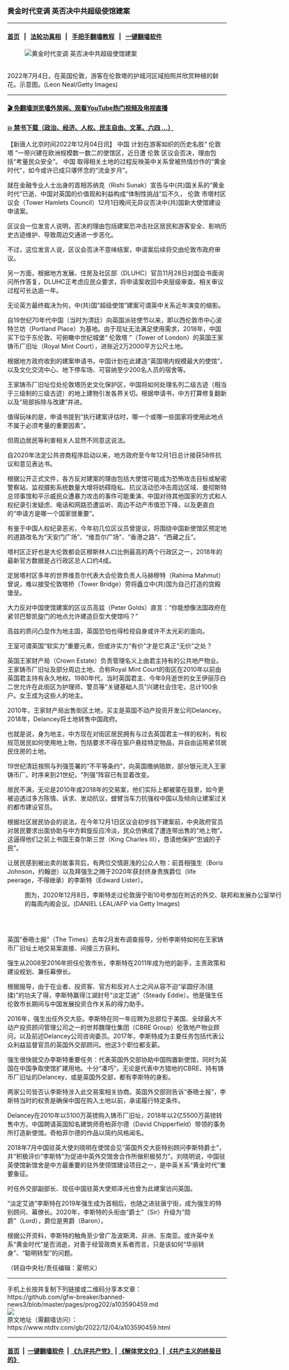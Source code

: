 ### 黄金时代变调 英否决中共超级使馆建案
------------------------

#### [首页](https://github.com/gfw-breaker/banned-news3/blob/master/README.md) &nbsp;&nbsp;|&nbsp;&nbsp; [法轮功真相](https://github.com/begood0513/basic/blob/master/README.md)  &nbsp;&nbsp;|&nbsp;&nbsp; [手把手翻墙教程](https://github.com/gfw-breaker/guides/wiki)  &nbsp;&nbsp;|&nbsp;&nbsp; [一键翻墙软件](https://github.com/gfw-breaker/nogfw/blob/master/README.md)  



<div><div class="featured_image">
 <figure>
  <img alt="黄金时代变调 英否决中共超级使馆建案" src="https://i.ntdtv.com/assets/uploads/2022/12/GettyImages-1406723841-800x450.jpg"/>
 </figure><br/>
 <span class="caption">
  2022年7月4日，在英国伦敦，游客在伦敦塔的护城河区域拍照并欣赏种植的鲜花。示意图。(Leon Neal/Getty Images)
 </span>
</div>
</div><hr/>

#### [ 🎬  免翻墙浏览墙外禁闻、观看YouTube热门视频及电视直播](https://github.com/gfw-breaker/HelloWorld)

#### [ 💥  禁书下载（政治、经济、人权、民主自由、文革、六四 ...）](https://github.com/gfw-breaker/books/blob/master/README.md)

<div><div class="post_content" itemprop="articleBody">
 <p>
  【新唐人北京时间2022年12月04日讯】
  <ok href="https://www.ntdtv.com/gb/中国.htm">
   中国
  </ok>
  计划在游客如织的历史名胜“
  <ok href="https://www.ntdtv.com/gb/伦敦塔.htm">
   伦敦塔
  </ok>
  ”一带兴建在欧洲规模数一数二的使馆区，近日遭
  <ok href="https://www.ntdtv.com/gb/伦敦.htm">
   伦敦
  </ok>
  区议会否决，理由包括“考量民众安全”。
  <ok href="https://www.ntdtv.com/gb/中国.htm">
   中国
  </ok>
  取得相关土地的过程反映英中关系曾被热情炒作的“黄金时代”，如今或许已成只堪怀念的“流金岁月”。
 </p>
 <p>
  就在金融专业人士出身的首相苏纳克（Rishi Sunak）宣告与中(共)国关系的“黄金时代”已逝、中国对英国的价值观和利益构成“体制性挑战”后不久，
  <ok href="https://www.ntdtv.com/gb/伦敦.htm">
   伦敦
  </ok>
  市塔村区议会（Tower Hamlets Council）12月1日晚间无异议否决中(共)国新大使馆建设申请案。
 </p>
 <p>
  区议会一位发言人说明，否决的理由包括建案恐冲击社区居民和游客安全、影响历史古迹维护、导致周边交通进一步恶化。
 </p>
 <p>
  不过，这位发言人说，区议会否决不意味结案，申请案后续将交由伦敦市政府审议。
 </p>
 <p>
  另一方面，根据地方发展、住房及社区部（DLUHC）官员11月28日对国会书面询问所作答复，DLUHC正考虑应民众要求，将申请案收回中央层级审查。相关审议过程可长达逾一年。
 </p>
 <p>
  无论英方最终裁决为何，中(共)国“超级使馆”建案可谓英中关系近年演变的缩影。
 </p>
 <p>
  自19世纪70年代中国（当时为清廷）向英国派驻使节以来，即以西伦敦市中心波特兰坊（Portland Place）为基地。由于现址无法满足使用需求，2018年，中国买下位于东伦敦、可俯瞰中世纪城堡“
  <ok href="https://www.ntdtv.com/gb/伦敦塔.htm">
   伦敦塔
  </ok>
  ”（Tower of London）的英国王家铸币厂旧址（Royal Mint Court），进账近2万2000平方公尺土地。
 </p>
 <p>
  根据地方政府收到的建案申请书，中国计划在此建造“英国境内规模最大的使馆”，以及文化交流中心、地下停车场、可容纳至少200名人员的宿舍等。
 </p>
 <p>
  王家铸币厂旧址位处伦敦塔历史文化保护区，中国将如何处理名列二级古迹（相当于三级制的三级古迹）的地上建物引发各界关切。根据申请书，中方打算修复翻新以及“局部拆除与改建”并进。
 </p>
 <p>
  值得玩味的是，申请书提到“执行建案评估时，哪一个或哪一些国家将使用此地点不属于必须考量的重要因素”。
 </p>
 <p>
  但周边居民等利害相关人显然不同意这说法。
 </p>
 <p>
  自2020年法定公共咨商程序启动以来，地方政府至今年12月1日总计接获58件抗议和意见表达书。
 </p>
 <p>
  根据公开正式文件，各方反对建案的理由包括大使馆可能成为恐怖攻击目标或秘密警察站、监视摄影系统数量大增将妨碍隐私、抗议活动恐冲击周边区域、曼彻斯特总领事馆和平示威民众遭暴力攻击的事件可能重演、中国对待其他国家的方式和人权纪录引发疑虑、电话和网路恐遭监听、周边不动产市值恐下降，以及更直白的“申请方是哪一个国家很重要”。
 </p>
 <p>
  有鉴于中国人权纪录恶劣，今年初几位区议员曾提议，将围绕中国新使馆区预定地的道路改名为“天安门广场”、“维吾尔广场”、“香港之路”、“西藏之丘”。
 </p>
 <p>
  塔村区正好也是大伦敦都会区穆斯林人口比例最高的两个行政区之一，2018年的最新官方数据是占行政区总人口约4成。
 </p>
 <p>
  定居塔村区多年的世界维吾尔代表大会伦敦负责人马赫穆特（Rahima Mahmut）曾说，难以接受伦敦塔桥（Tower Bridge）旁将矗立中(共)国为自己打造的宫殿堡垒。
 </p>
 <p>
  大力反对中国使馆建案的区议员高兹（Peter Golds）直言：“你能想像法国政府在紧邻巴黎凯旋门的地点允许建造巨型大使馆吗？”
 </p>
 <p>
  高兹的质问凸显作为地主国，英国恐怕也得检视自身或许不太光彩的面向。
 </p>
 <p>
  王室可谓英国“软实力”重要元素，但或许实力“有价”才是它真正“无价”之处？
 </p>
 <p>
  英国王家财产局（Crown Estate）负责管理名义上由君主持有的公共地产物业。王家铸币厂旧址及部分周边土地、合称Royal Mint Court的街区在2010年以前由英国君主持有永久地权。1980年代，当时英国君主、今年9月逝世的女王伊丽莎白二世允许在此街区为护理师、警员等“关键基础人员”兴建社会住宅，总计100余户。女王成为这些人的地主。
 </p>
 <p>
  2010年，王家财产局出售街区土地，买主是英国不动产投资开发公司Delancey。2018年，Delancey将土地转售中国政府。
 </p>
 <p>
  也就是说，身为地主，中方现在对街区居民拥有与过去英国君主一样的权利，有权规范居民如何使用地上物，包括要求不得在窗户悬挂特定物品，并自由运用紧邻居民住房的土地。
 </p>
 <p>
  19世纪清廷按照与列强签署的“不平等条约”，向英国缴纳赔款，部分银元流入王家铸币厂。时序来到21世纪，“列强”阵容已有显着改变。
 </p>
 <p>
  居民不满，无论是2010年或2018年的交易案，他们实际上都被蒙在鼓里，如今更被迫透过多方陈情、诉求、发动抗议，螳臂当车力抗强权中国以及倾向让建案过关的都市建设官员。
 </p>
 <p>
  根据社区居民协会的说法，在今年12月1日区议会初步挡下建案前，中央政府官员对居民要求出面协助与中方斡旋反应冷淡，民众仿佛成了遭连带出售的“地上物”。这逼得他们之前上书国王查尔斯三世（King Charles III），恳请他保护“忠诚的子民”。
 </p>
 <p>
  让居民感到被出卖的故事背后，有两位交情匪浅的公众人物：前首相强生（Boris Johnson，约翰逊）以及拜强生之赐于2020年获封终身贵族爵位（life peerage，不得继承）的李斯特（Edward Lister）。
 </p>
 <figure class="wp-caption alignnone" id="attachment_103590469" style="width: 600px">
  <img alt="" class="size-medium wp-image-103590469" src="https://i.ntdtv.com/assets/uploads/2022/12/GettyImages-1230006320-600x400.jpg">
   <br/><figcaption class="wp-caption-text">
    图为，2020年12月8日，李斯特走过伦敦唐宁街10号参加在附近的外交、联邦和发展办公室举行的每周内阁会议。(DANIEL LEAL/AFP via Getty Images)
   </figcaption><br/>
  </img>
 </figure><br/>
 <p>
  英国“泰晤士报”（The Times）去年2月发布调查报导，分析李斯特如何在王家铸币厂旧址土地交易案直接、间接三方获利。
 </p>
 <p>
  强生从2008至2016年担任伦敦市长，李斯特在2011年成为他的副手，主责政策和建设规划、兼任幕僚长。
 </p>
 <p>
  根据报导，由于在业者、投资客、官方和反对人士之间从容不迫“挲圆仔汤(搓揉)”的功夫了得，李斯特赢得江湖封号“淡定艾迪”（Steady Eddie）。他是强生任伦敦市长期间与中国发展投资合作关系的得力助手。
 </p>
 <p>
  2016年，强生出任外交大臣。李斯特在同一年应聘为总部位于美国、全球最大不动产投资顾问管理公司之一的世邦魏理仕集团（CBRE Group）伦敦地产物业顾问，以及前述Delancey公司咨询委员。2017年，李斯特成为主要任务包括代表公众利益监督官员的英国外交部顾问。他这3个职位都支薪。
 </p>
 <p>
  强生很快就交办李斯特重要任务：代表英国外交部协助中国购置新使馆，同时为英国在中国争取使馆扩建用地。十分“凑巧”，无论是代表中方猎地的CBRE、持有铸币厂旧址的Delancey，或是英国外交部，都有李斯特的身影。
 </p>
 <p>
  两家公司皆否认李斯特涉入此交易案相关协商。英国外交部则告诉“泰晤士报”，李斯特当时的权责是确保中国在购入土地以前，承诺履行特定条件。
 </p>
 <p>
  Delancey在2010年以5100万英镑购入铸币厂旧址，2018年以2亿5500万英镑转售中方。中国聘请英国知名建筑师奇柏菲尔德（David Chipperfield）带领的事务所打造新使馆。奇柏菲尔德的作品以简约风格闻名。
 </p>
 <p>
  2018年7月中国驻英大使刘晓明在使馆会见“英国外交大臣特别顾问李斯特爵士”，并“积极评价”李斯特“为促进中英外交馆舍合作所做积极努力”。刘晓明说，中国驻英使馆新馆舍是中方最重要的驻外使领馆建设项目之一，是中英关系“黄金时代”重要象征。
 </p>
 <p>
  时任外交部副部长、现任中国驻英大使郑泽光也曾为此建案访问英国。
 </p>
 <p>
  “淡定艾迪”李斯特在2019年强生成为首相后，也随之进驻唐宁街，成为强生的特别顾问、幕僚长。2020年，李斯特的头衔由“爵士”（Sir）升级为“勋爵”（Lord），爵位是男爵（Baron）。
 </p>
 <p>
  根据公开资料，李斯特的触角至少曾广及波斯湾、非洲、东南亚。或许英中关系“黄金时代”是否消逝，对善于经营政商关系者而言，只是该如何“华丽转身”、“聪明转型”的问题。
 </p>
 <p>
  （转自中央社/责任编辑：夏明义）
 </p>
 <div class="single_ad">
 </div>
</div>
</div>
<hr/>
手机上长按并复制下列链接或二维码分享本文章：<br/>
https://github.com/gfw-breaker/banned-news3/blob/master/pages/prog202/a103590459.md <br/>
<a href='https://github.com/gfw-breaker/banned-news3/blob/master/pages/prog202/a103590459.md'><img src='https://github.com/gfw-breaker/banned-news3/blob/master/pages/prog202/a103590459.md.png'/></a> <br/>
原文地址（需翻墙访问）：https://www.ntdtv.com/gb/2022/12/04/a103590459.html


------------------------
#### [首页](https://github.com/gfw-breaker/banned-news3/blob/master/README.md) &nbsp;|&nbsp; [一键翻墙软件](https://github.com/gfw-breaker/nogfw/blob/master/README.md) &nbsp;| [《九评共产党》](https://github.com/gfw-breaker/9ping.md/blob/master/README.md#九评之一评共产党是什么) | [《解体党文化》](https://github.com/gfw-breaker/jtdwh.md/blob/master/README.md) | [《共产主义的终极目的》](https://github.com/gfw-breaker/gczydzjmd.md/blob/master/README.md)


<img src='http://gfw-breaker.win/banned-news3/pages/prog202/a103590459.md' width='0px' height='0px'/>